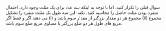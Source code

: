 سوال قبلی را تکرار کنید، اما با توجه به اینکه سه عدد برای یک مثلث وجود دارد، احتمال منفرد بودن مثلث حاصل را محاسبه کنید. نکته: این سه طول یک مثلث منفرد را تشکیل می دهند اگر و فقط اگر (i)  مجموع هر دو مقدار بزرگتر از مقدار سوم باشد و (ii) مجموع مربع های طول هر دو ضلع بزرگتر یا مساوی مربع ضلع سوم باشد.
